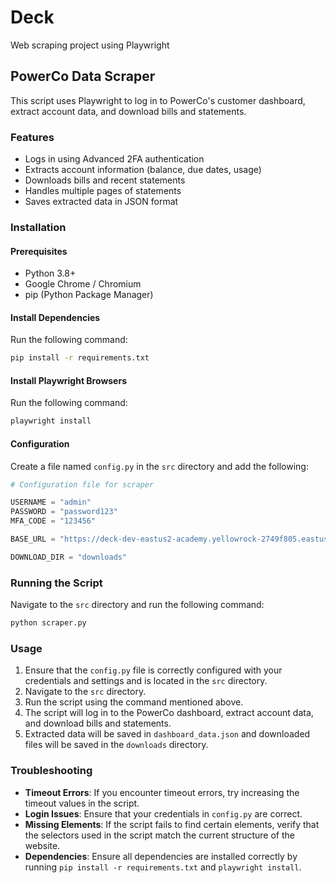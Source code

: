 # Deck
Web scraping project using Playwright

## PowerCo Data Scraper

This script uses Playwright to log in to PowerCo's customer dashboard, extract account data, and download bills and statements.

### Features
- Logs in using Advanced 2FA authentication
- Extracts account information (balance, due dates, usage)
- Downloads bills and recent statements
- Handles multiple pages of statements
- Saves extracted data in JSON format

### Installation

#### Prerequisites
- Python 3.8+
- Google Chrome / Chromium
- pip (Python Package Manager)

#### Install Dependencies
Run the following command:
```sh
pip install -r requirements.txt
```

#### Install Playwright Browsers
Run the following command:
```sh
playwright install
```

#### Configuration
Create a file named `config.py` in the `src` directory and add the following:
```python
# Configuration file for scraper

USERNAME = "admin"
PASSWORD = "password123"
MFA_CODE = "123456"

BASE_URL = "https://deck-dev-eastus2-academy.yellowrock-2749f805.eastus2.azurecontainerapps.io/"

DOWNLOAD_DIR = "downloads"
```

### Running the Script
Navigate to the `src` directory and run the following command:
```sh
python scraper.py
```

### Usage
1. Ensure that the `config.py` file is correctly configured with your credentials and settings and is located in the `src` directory.
2. Navigate to the `src` directory.
3. Run the script using the command mentioned above.
4. The script will log in to the PowerCo dashboard, extract account data, and download bills and statements.
5. Extracted data will be saved in `dashboard_data.json` and downloaded files will be saved in the `downloads` directory.

### Troubleshooting
- **Timeout Errors**: If you encounter timeout errors, try increasing the timeout values in the script.
- **Login Issues**: Ensure that your credentials in `config.py` are correct.
- **Missing Elements**: If the script fails to find certain elements, verify that the selectors used in the script match the current structure of the website.
- **Dependencies**: Ensure all dependencies are installed correctly by running `pip install -r requirements.txt` and `playwright install`.




